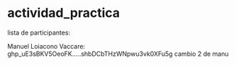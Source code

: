 # actividad_practica
lista de participantes:

Manuel Loiacono Vaccare: ghp_uE3sBKV5OeoFK.....shbDCbTHzWNpwu3vk0XFu5g
cambio 2 de manu
